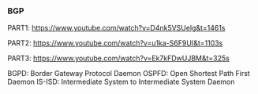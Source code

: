 ### BGP

PART1: https://www.youtube.com/watch?v=D4nk5VSUelg&t=1461s 

PART2: https://www.youtube.com/watch?v=u1ka-S6F9UI&t=1103s

PART3: https://www.youtube.com/watch?v=Ek7kFDwUJBM&t=325s

BGPD: Border Gateway Protocol Daemon
OSPFD: Open Shortest Path First Daemon
IS-ISD: Intermediate System to Intermediate System Daemon
